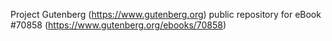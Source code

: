 Project Gutenberg (https://www.gutenberg.org) public repository for
eBook #70858 (https://www.gutenberg.org/ebooks/70858)
